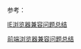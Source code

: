 参考：

[IE浏览器兼容问题总结](https://juejin.cn/post/6844903825854185480#heading-8)

[前端浏览器兼容问题总结](https://juejin.cn/post/6844904004556685319#heading-18)